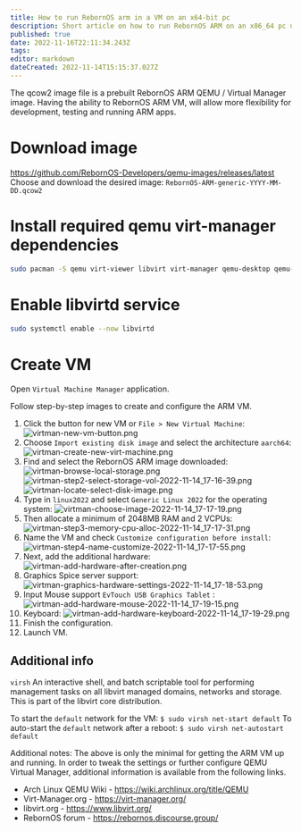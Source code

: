 ```yaml
---
title: How to run RebornOS arm in a VM on an x64-bit pc
description: Short article on how to run RebornOS ARM on an x86_64 pc using QEMU 
published: true
date: 2022-11-16T22:11:34.243Z
tags: 
editor: markdown
dateCreated: 2022-11-14T15:15:37.027Z
---
```


The qcow2 image file is a prebuilt RebornOS ARM QEMU / Virtual Manager image.  Having the ability to RebornOS ARM VM, will allow more flexibility for development, testing and running ARM apps.

# Download image
https://github.com/RebornOS-Developers/qemu-images/releases/latest
Choose and download the desired image: `RebornOS-ARM-generic-YYYY-MM-DD.qcow2`
# Install required qemu virt-manager dependencies
```sh
sudo pacman -S qemu virt-viewer libvirt virt-manager qemu-desktop qemu-system-aarch64 edk2-armvirt
```
# Enable libvirtd service
```sh
sudo systemctl enable --now libvirtd
```
# Create VM
Open `Virtual Machine Manager` application.

Follow step-by-step images to create and configure the ARM VM.

1. Click the button for new VM or `File > New Virtual Machine`:
![virtman-new-vm-button.png](/how-to/run-rebornos-arm/virtman-new-vm-button.png)
1. Choose `Import existing disk image` and select the architecture `aarch64`:
![virtman-create-new-virt-machine.png](/how-to/run-rebornos-arm/virtman-create-new-virt-machine.png)
1. Find and select the RebornOS ARM image downloaded:
![virtman-browse-local-storage.png](/how-to/run-rebornos-arm/virtman-browse-local-storage.png)
![virtman-step2-select-storage-vol-2022-11-14_17-16-39.png](/how-to/run-rebornos-arm/virtman-step2-select-storage-vol-2022-11-14_17-16-39.png)
![virtman-locate-select-disk-image.png](/how-to/run-rebornos-arm/virtman-locate-select-disk-image.png)
1. Type in `linux2022` and select `Generic Linux 2022` for the operating system:
![virtman-choose-image-2022-11-14_17-17-19.png](/how-to/run-rebornos-arm/virtman-choose-image-2022-11-14_17-17-19.png)
1. Then allocate a minimum of 2048MB RAM and 2 VCPUs:
![virtman-step3-memory-cpu-alloc-2022-11-14_17-17-31.png](/how-to/run-rebornos-arm/virtman-step3-memory-cpu-alloc-2022-11-14_17-17-31.png)
1. Name the VM and check `Customize configuration before install`:
![virtman-step4-name-customize-2022-11-14_17-17-55.png](/how-to/run-rebornos-arm/virtman-step4-name-customize-2022-11-14_17-17-55.png)
1. Next, add the additional hardware:
![virtman-add-hardware-after-creation.png](/how-to/run-rebornos-arm/virtman-add-hardware-after-creation.png)
1. Graphics Spice server support:
![virtman-graphics-hardware-settings-2022-11-14_17-18-53.png](/how-to/run-rebornos-arm/virtman-graphics-hardware-settings-2022-11-14_17-18-53.png)
1. Input Mouse support `EvTouch USB Graphics Tablet` :
![virtman-add-hardware-mouse-2022-11-14_17-19-15.png](/how-to/run-rebornos-arm/virtman-add-hardware-mouse-2022-11-14_17-19-15.png)
1. Keyboard:
![virtman-add-hardware-keyboard-2022-11-14_17-19-29.png](/how-to/run-rebornos-arm/virtman-add-hardware-keyboard-2022-11-14_17-19-29.png)
1. Finish the configuration.
1. Launch VM.
## Additional info
`virsh`
An interactive shell, and batch scriptable tool for performing management tasks on all libvirt managed domains, networks and storage. This is part of the libvirt core distribution.

To start the `default` network for the VM:
```$ sudo virsh net-start default```
To auto-start the `default` network after a reboot:
```$ sudo virsh net-autostart default```

Additional notes:
The above is only the minimal for getting the ARM VM up and running.  In order to tweak the settings or further configure QEMU Virtual Manager, additional information is available from the following links.

- Arch Linux QEMU Wiki - https://wiki.archlinux.org/title/QEMU
- Virt-Manager.org - https://virt-manager.org/
- libvirt.org - https://www.libvirt.org/
- RebornOS forum - https://rebornos.discourse.group/
